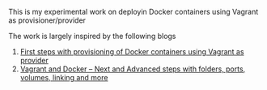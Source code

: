 This is my experimental work on deployin Docker containers using Vagrant as provisioner/provider

The work is largely inspired by the following blogs
 1. [First steps with provisioning of Docker containers using Vagrant as provider](https://technology.amis.nl/2015/08/22/first-steps-with-provisioning-of-docker-containers-using-vagrant-as-provider/ "Part 1")
 2. [Vagrant and Docker – Next and Advanced steps with folders, ports, volumes, linking and more](https://technology.amis.nl/2015/08/25/vagrant-and-docker-next-and-advanced-steps-with-folders-ports-volumes-linking-and-more/ "Part 2")
 